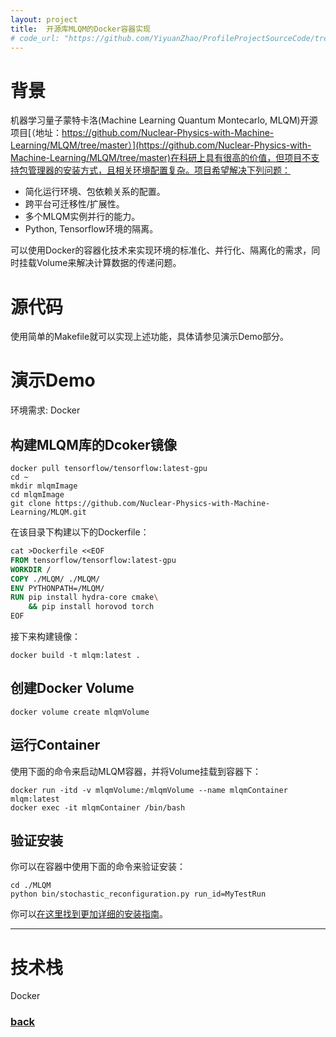 ```yaml
---
layout: project
title:  开源库MLQM的Docker容器实现
# code_url: "https://github.com/YiyuanZhao/ProfileProjectSourceCode/tree/main/shellScriptAutomation"
---
```


# 背景
机器学习量子蒙特卡洛(Machine Learning Quantum Montecarlo, MLQM)开源项目[（地址：https://github.com/Nuclear-Physics-with-Machine-Learning/MLQM/tree/master）](https://github.com/Nuclear-Physics-with-Machine-Learning/MLQM/tree/master)在科研上具有很高的价值，但项目不支持包管理器的安装方式，且相关环境配置复杂。项目希望解决下列问题：

 - 简化运行环境、包依赖关系的配置。
 - 跨平台可迁移性/扩展性。
 - 多个MLQM实例并行的能力。
 - Python, Tensorflow环境的隔离。

可以使用Docker的容器化技术来实现环境的标准化、并行化、隔离化的需求，同时挂载Volume来解决计算数据的传递问题。

# 源代码
使用简单的Makefile就可以实现上述功能，具体请参见演示Demo部分。

# 演示Demo
环境需求: Docker

## 构建MLQM库的Dcoker镜像

```shell
docker pull tensorflow/tensorflow:latest-gpu
cd ~
mkdir mlqmImage
cd mlqmImage
git clone https://github.com/Nuclear-Physics-with-Machine-Learning/MLQM.git
```

在该目录下构建以下的Dockerfile：

```Dockerfile
cat >Dockerfile <<EOF
FROM tensorflow/tensorflow:latest-gpu
WORKDIR /
COPY ./MLQM/ ./MLQM/
ENV PYTHONPATH=/MLQM/
RUN pip install hydra-core cmake\
    && pip install horovod torch
EOF
```

接下来构建镜像：

```shell
docker build -t mlqm:latest .
```

## 创建Docker Volume

```shell
docker volume create mlqmVolume
```

## 运行Container
使用下面的命令来启动MLQM容器，并将Volume挂载到容器下：

```shell
docker run -itd -v mlqmVolume:/mlqmVolume --name mlqmContainer mlqm:latest
docker exec -it mlqmContainer /bin/bash
```

## 验证安装
你可以在容器中使用下面的命令来验证安装：

```shell
cd ./MLQM
python bin/stochastic_reconfiguration.py run_id=MyTestRun
```

你可以[在这里找到更加详细的安装指南](./dockerImageMlqmInstallInstruction)。

* * *

# 技术栈
Docker

### [back](/)